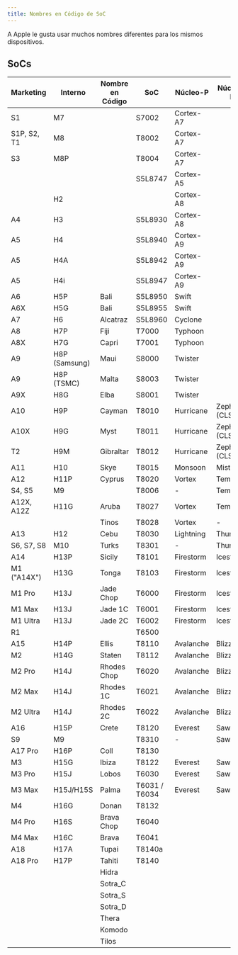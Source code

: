 ```yaml
---
title: Nombres en Código de SoC
---
```


A Apple le gusta usar muchos nombres diferentes para los mismos dispositivos.

## SoCs

| Marketing | Interno | Nombre en Código | SoC | Núcleo-P | Núcleo-E |
| --------- | -------- | -------- | --- | ------ | ------ |
| S1 | M7 | | S7002 | Cortex-A7
| S1P, S2, T1 | M8 | | T8002 | Cortex-A7
| S3 | M8P | | T8004 | Cortex-A7
| | | | S5L8747 | Cortex-A5
| | H2 | | | Cortex-A8
| A4 | H3 | | S5L8930 | Cortex-A8
| A5 | H4 | | S5L8940 | Cortex-A9
| A5 | H4A | | S5L8942 | Cortex-A9
| A5 | H4i | | S5L8947 | Cortex-A9
| A6 | H5P | Bali | S5L8950 | Swift
| A6X | H5G | Bali | S5L8955 | Swift
| A7 | H6 | Alcatraz | S5L8960 | Cyclone
| A8 | H7P | Fiji | T7000 | Typhoon
| A8X | H7G | Capri | T7001 | Typhoon
| A9 | H8P (Samsung) | Maui | S8000 | Twister
| A9 | H8P (TSMC) | Malta | S8003 | Twister
| A9X | H8G | Elba | S8001 | Twister
| A10 | H9P | Cayman | T8010 | Hurricane | Zephyr (CLS)
| A10X | H9G | Myst | T8011 | Hurricane | Zephyr (CLS)
| T2 | H9M | Gibraltar | T8012 | Hurricane | Zephyr (CLS)
| A11 | H10 | Skye | T8015 | Monsoon | Mistral
| A12 | H11P | Cyprus | T8020 | Vortex | Tempest
| S4, S5 | M9 | | T8006 | - | Tempest
| A12X, A12Z | H11G | Aruba | T8027 | Vortex | Tempest
| | | Tinos | T8028 | Vortex | -
| A13 | H12 | Cebu | T8030 | Lightning | Thunder
| S6, S7, S8 | M10 | Turks | T8301 | - | Thunder
| A14 | H13P | Sicily | T8101 | Firestorm | Icestorm
| M1 ("A14X") | H13G | Tonga | T8103 | Firestorm | Icestorm
| M1 Pro | H13J | Jade Chop | T6000 | Firestorm | Icestorm
| M1 Max | H13J | Jade 1C | T6001 | Firestorm | Icestorm
| M1 Ultra | H13J | Jade 2C | T6002 | Firestorm | Icestorm
| R1 | | | T6500 | |
| A15 | H14P | Ellis | T8110 | Avalanche | Blizzard
| M2 | H14G | Staten | T8112 | Avalanche | Blizzard
| M2 Pro | H14J | Rhodes Chop | T6020 | Avalanche | Blizzard
| M2 Max | H14J | Rhodes 1C | T6021 | Avalanche | Blizzard
| M2 Ultra | H14J | Rhodes 2C | T6022 | Avalanche | Blizzard
| A16 | H15P | Crete | T8120 | Everest | Sawtooth
| S9 | M9| | T8310 | - | Sawtooth
| A17 Pro | H16P | Coll | T8130 | |
| M3     | H15G | Ibiza | T8122 | Everest | Sawtooth
| M3 Pro | H15J | Lobos | T6030 | Everest | Sawtooth
| M3 Max | H15J/H15S | Palma | T6031 / T6034 | Everest | Sawtooth |
| M4     | H16G | Donan | T8132 | |
| M4 Pro | H16S | Brava Chop | T6040 | |
| M4 Max | H16C | Brava | T6041 | |
| A18 | H17A | Tupai | T8140a | |
| A18 Pro | H17P | Tahiti | T8140 | |
| |  | Hidra | | |
| |  | Sotra_C | | |
| |  | Sotra_S | | |
| |  | Sotra_D | | |
| |  | Thera | | |
| |  | Komodo | | |
| |  | Tilos | | | 